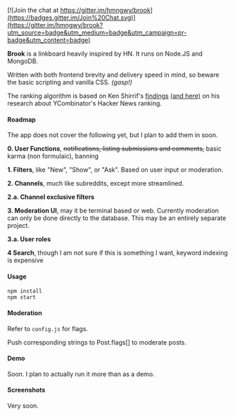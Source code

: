 [![Join the chat at https://gitter.im/hmngwy/brook](https://badges.gitter.im/Join%20Chat.svg)](https://gitter.im/hmngwy/brook?utm_source=badge&utm_medium=badge&utm_campaign=pr-badge&utm_content=badge)

**Brook** is a linkboard heavily inspired by HN. It runs on Node.JS and MongoDB.

Written with both frontend brevity and delivery speed in mind, so beware the basic scripting and vanilla CSS. *(gasp!)*

The ranking algorithm is based on Ken Shirrif's [findings](http://www.righto.com/2013/11/how-hacker-news-ranking-really-works.html) [(and here)](http://www.righto.com/2009/06/how-does-newsyc-ranking-work.html) on his research about YCombinator's Hacker News ranking.

#### Roadmap

The app does not cover the following yet, but I plan to add them in soon.

**0. User Functions**, <strike>notifications, listing submissions and comments,</strike> basic karma (non formulaic), banning

**1. Filters**, like "New", "Show", or "Ask". Based on user input or moderation.

**2. Channels**, much like subreddits, except more streamlined.

**2.a. Channel exclusive filters**

**3. Moderation UI**, may it be terminal based or web. Currently moderation can only be done directly to the database. This may be an entirely separate project.

**3.a. User roles**

**4 Search**, though I am not sure if this is something I want, keyword indexing is expensive

#### Usage

```
npm install
npm start
```

#### Moderation

Refer to `config.js` for flags.

Push corresponding strings to Post.flags[] to moderate posts.

#### Demo

Soon. I plan to actually run it more than as a demo.

#### Screenshots

Very soon.
